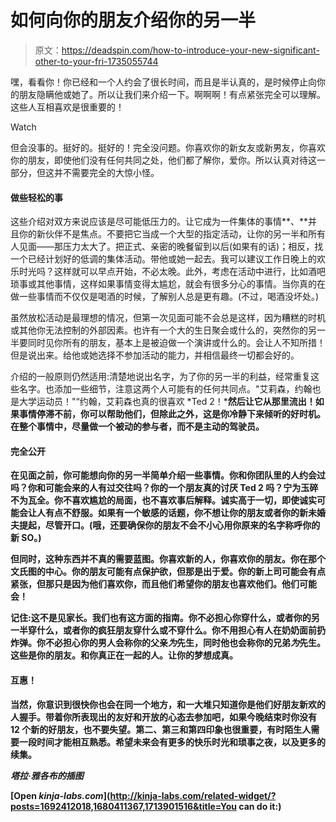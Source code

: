 # 如何向你的朋友介绍你的另一半

> 原文：<https://deadspin.com/how-to-introduce-your-new-significant-other-to-your-fri-1735055744>

嘿，看看你！你已经和一个人约会了很长时间，而且是半认真的，是时候停止向你的朋友隐瞒他或她了。所以让我们来介绍一下。啊啊啊！有点紧张完全可以理解。这些人互相喜欢是很重要的！

Watch

但会没事的。挺好的。挺好的！完全没问题。你喜欢你的新女友或新男友，你喜欢你的朋友，即使他们没有任何共同之处，他们都了解你，爱你。所以认真对待这一部分，但这并不需要完全的大惊小怪。

#### 做些轻松的事

这些介绍对双方来说应该是尽可能低压力的。让它成为一件集体的事情**、**并且你的新伙伴不是焦点。不要把它当成一个大型的指定活动，让你的另一半和所有人见面——那压力太大了。把正式、亲密的晚餐留到以后(如果有的话)；相反，找一个已经计划好的低调的集体活动。带他或她一起去。我可以建议工作日晚上的欢乐时光吗？这样就可以早点开始，不必太晚。此外，考虑在活动中进行，比如酒吧琐事或其他事情，这样如果事情变得太尴尬，就会有很多分心的事情。当你真的在做一些事情而不仅仅是喝酒的时候，了解别人总是更有趣。(不过，喝酒没坏处。)

虽然放松活动是最理想的情况，但第一次见面可能不会总是这样，因为糟糕的时机或其他你无法控制的外部因素。也许有一个大的生日聚会或什么的，突然你的另一半要同时见你所有的朋友，基本上是被迫做一个演讲或什么的。会让人不知所措！但是说出来。给他或她选择不参加活动的能力，并相信最终一切都会好的。

介绍的一般原则仍然适用:清楚地说出名字，为了你的另一半的利益，经常重复这些名字。也添加一些细节，注意这两个人可能有的任何共同点。"艾莉森，约翰也是大学运动员！"“约翰，艾莉森也真的很喜欢 *Ted 2！***然后让它从那里流出！如果事情停滞不前，你可以帮助他们，但除此之外，这是你冷静下来倾听的好时机。在整个事情中，尽量做一个被动的参与者，而不是主动的驾驶员。**

#### **完全公开**

**在见面之前，你可能想向你的另一半简单介绍一些事情。你和你团队里的人约会过吗？你和可能会来的人有过交往吗？你的一个朋友真的讨厌 Ted 2 吗？宁为玉碎不为瓦全。你不喜欢尴尬的局面，也不喜欢事后解释。诚实高于一切，即使诚实可能会让人有点不舒服。如果有一个敏感的话题，你不想让你的朋友或者你的新未婚夫提起，尽管开口。(哦，还要确保你的朋友不会不小心用你原来的名字称呼你的新 SO。)**

**但同时，这种东西并不真的需要蓝图。你喜欢新的人，你喜欢你的朋友。你在那个文氏图的中心。你的朋友可能有点保护欲，但那是出于爱。你的新上司可能会有点紧张，但那只是因为他们喜欢你，而且他们希望你的朋友也喜欢他们。他们可能会！**

**记住:这不是见家长。我们也有这方面的指南。你不必担心你穿什么，或者你的另一半穿什么，或者你的疯狂朋友穿什么或不穿什么。你不用担心有人在奶奶面前扔炸弹。你不必担心你的男人会称你的父亲*为*先生，同时他也会称你的兄弟*为*先生。这些是你的朋友。和你真正在一起的人。让你的梦想成真。**

#### **互惠！**

**当然，你意识到很快你也会在同一个地方，和一大堆只知道你是他们好朋友新欢的人握手。带着你所表现出的友好和开放的心态去参加吧，如果今晚结束时你没有 12 个新的好朋友，也不要失望。第二、第三和第四印象也很重要，有时陌生人需要一段时间才能相互熟悉。希望未来会有更多的快乐时光和琐事之夜，以及更多的续集。**

***塔拉·雅各布的插图***

**[Open *kinja-labs.com*](http://kinja-labs.com/related-widget/?posts=1692412018,1680411367,1713901516&title=You can do it:)**